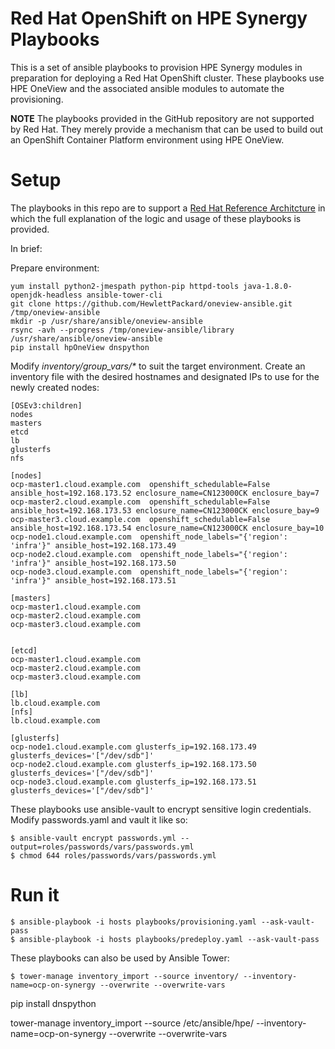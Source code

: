 # Red Hat OpenShift on HPE Synergy Playbooks

This is a set of ansible playbooks to provision HPE Synergy modules in preparation for deploying a Red Hat OpenShift cluster. These playbooks use HPE OneView and the associated ansible modules to automate the provisioning.

**NOTE** The playbooks provided in the GitHub repository are not supported by Red Hat. They merely provide a mechanism that can be used to build out an OpenShift Container Platform environment using HPE OneView.

# Setup

The playbooks in this repo are to support a [Red Hat Reference Architcture](https://access.redhat.com/documentation/en/reference-architectures) in which the full explanation of the logic and usage of these playbooks is provided.

In brief:

Prepare environment:

~~~
yum install python2-jmespath python-pip httpd-tools java-1.8.0-openjdk-headless ansible-tower-cli
git clone https://github.com/HewlettPackard/oneview-ansible.git /tmp/oneview-ansible
mkdir -p /usr/share/ansible/oneview-ansible
rsync -avh --progress /tmp/oneview-ansible/library /usr/share/ansible/oneview-ansible
pip install hpOneView dnspython
~~~

Modify _inventory/group_vars/*_ to suit the target environment. Create an inventory file with the desired hostnames and designated IPs to use for the newly created nodes:

~~~
[OSEv3:children]
nodes
masters
etcd
lb
glusterfs
nfs

[nodes]
ocp-master1.cloud.example.com  openshift_schedulable=False ansible_host=192.168.173.52 enclosure_name=CN123000CK enclosure_bay=7
ocp-master2.cloud.example.com  openshift_schedulable=False ansible_host=192.168.173.53 enclosure_name=CN123000CK enclosure_bay=9
ocp-master3.cloud.example.com  openshift_schedulable=False ansible_host=192.168.173.54 enclosure_name=CN123000CK enclosure_bay=10
ocp-node1.cloud.example.com  openshift_node_labels="{'region': 'infra'}" ansible_host=192.168.173.49
ocp-node2.cloud.example.com  openshift_node_labels="{'region': 'infra'}" ansible_host=192.168.173.50
ocp-node3.cloud.example.com  openshift_node_labels="{'region': 'infra'}" ansible_host=192.168.173.51

[masters]
ocp-master1.cloud.example.com
ocp-master2.cloud.example.com
ocp-master3.cloud.example.com


[etcd]
ocp-master1.cloud.example.com
ocp-master2.cloud.example.com
ocp-master3.cloud.example.com

[lb]
lb.cloud.example.com
[nfs]
lb.cloud.example.com

[glusterfs]
ocp-node1.cloud.example.com glusterfs_ip=192.168.173.49  glusterfs_devices='["/dev/sdb"]'
ocp-node2.cloud.example.com glusterfs_ip=192.168.173.50  glusterfs_devices='["/dev/sdb"]'
ocp-node3.cloud.example.com glusterfs_ip=192.168.173.51  glusterfs_devices='["/dev/sdb"]'
~~~

These playbooks use ansible-vault to encrypt sensitive login credentials. Modify passwords.yaml and vault it like so:

~~~
$ ansible-vault encrypt passwords.yml --output=roles/passwords/vars/passwords.yml
$ chmod 644 roles/passwords/vars/passwords.yml
~~~

# Run it

~~~
$ ansible-playbook -i hosts playbooks/provisioning.yaml --ask-vault-pass
$ ansible-playbook -i hosts playbooks/predeploy.yaml --ask-vault-pass
~~~

These playbooks can also be used by Ansible Tower:

~~~
$ tower-manage inventory_import --source inventory/ --inventory-name=ocp-on-synergy --overwrite --overwrite-vars
~~~
pip install dnspython

tower-manage inventory_import --source /etc/ansible/hpe/ --inventory-name=ocp-on-synergy --overwrite --overwrite-vars
